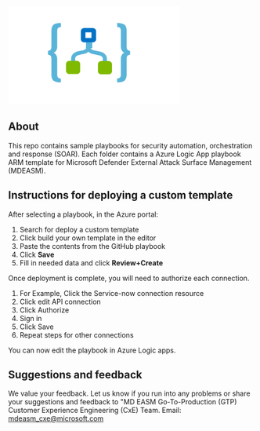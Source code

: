 <img src="logic_app_logo.png" alt="LogicApps Logo" width="350" height="200">

## About
This repo contains sample playbooks for security automation, orchestration and response (SOAR). Each folder contains a Azure Logic App playbook ARM template for Microsoft Defender External Attack Surface Management (MDEASM).

## Instructions for deploying a custom template
After selecting a playbook, in the Azure portal:
1. Search for deploy a custom template
2. Click build your own template in the editor
3. Paste the contents from the GitHub playbook 
4. Click **Save**
5. Fill in needed data and click **Review+Create**

Once deployment is complete, you will need to authorize each connection.
1. For Example, Click the Service-now connection resource
2. Click edit API connection
3. Click Authorize
4. Sign in
5. Click Save
6. Repeat steps for other connections

You can now edit the playbook in Azure Logic apps.

## Suggestions and feedback
We value your feedback. Let us know if you run into any problems or share your suggestions and feedback to "MD EASM Go-To-Production (GTP) Customer Experience Engineering (CxE) Team. Email: mdeasm_cxe@microsoft.com

